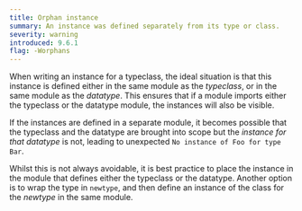 ```yaml
---
title: Orphan instance
summary: An instance was defined separately from its type or class.
severity: warning
introduced: 9.6.1
flag: -Worphans
---
```


When writing an instance for a typeclass, the ideal situation is that this instance is defined either in the same module as the *typeclass*, or in the same module as the *datatype*. This ensures that if a module imports either the typeclass or the datatype module, the instances will also be visible.

If the instances are defined in a separate module, it becomes possible that the typeclass and the datatype are brought into scope but the *instance for that datatype* is not, leading to unexpected `No instance of Foo for type Bar`.

Whilst this is not always avoidable, it is best practice to place the instance in the module that defines either the typeclass or the datatype. Another option is to wrap the type in `newtype`, and then define an instance of the class for the *newtype* in the same module.
